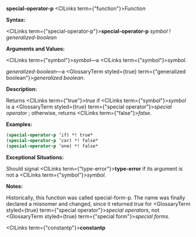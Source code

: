 **special-operator-p** <ClLinks  term={"function"}><i>Function</i></ClLinks> 



**Syntax:** 



<ClLinks  term={"special-operator-p"}><b>special-operator-p</b></ClLinks> *symbol ! generalized-boolean* 



**Arguments and Values:** 



<ClLinks  term={"symbol"}><i>symbol</i></ClLinks>—a <ClLinks  term={"symbol"}><i>symbol</i></ClLinks>. 



*generalized-boolean*—a <GlossaryTerm styled={true} term={"generalized boolean"}><i>generalized boolean</i></GlossaryTerm>. 



**Description:** 



Returns <ClLinks  term={"true"}><i>true</i></ClLinks> if <ClLinks  term={"symbol"}><i>symbol</i></ClLinks> is a <GlossaryTerm styled={true} term={"special operator"}><i>special operator</i></GlossaryTerm> ; otherwise, returns <ClLinks  term={"false"}><i>false</i></ClLinks>. 



**Examples:**
```lisp
(special-operator-p ’if) *! true* 
(special-operator-p ’car) *! false* 
(special-operator-p ’one) *! false* 
```
**Exceptional Situations:** 



Should signal <ClLinks  term={"type-error"}><b>type-error</b></ClLinks> if its argument is not a <ClLinks  term={"symbol"}><i>symbol</i></ClLinks>. 



**Notes:** 



Historically, this function was called special-form-p. The name was finally declared a misnomer and changed, since it returned true for <GlossaryTerm styled={true} term={"special operator"}><i>special operators</i></GlossaryTerm>, not <GlossaryTerm styled={true} term={"special form"}><i>special forms</i></GlossaryTerm>. 







 



 



<ClLinks  term={"constantp"}><b>constantp</b></ClLinks> 



